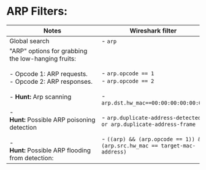 

# **ARP Filters:**



| **Notes**                                                                                                                                                                                                                                                      | **Wireshark filter**                                                                                                                                                                                                                                       |
| -------------------------------------------------------------------------------------------------------------------------------------------------------------------------------------------------------------------------------------------------------------- | ---------------------------------------------------------------------------------------------------------------------------------------------------------------------------------------------------------------------------------------------------------- |
| Global search                                                                                                                                                                                                                                                  | - `arp`                                                                                                                                                                                                                                                    |
| "ARP" options for grabbing the low-hanging fruits:<br><br>- Opcode 1: ARP requests.<br>- Opcode 2: ARP responses.<br><br>- **Hunt:** Arp scanning<br><br>- **Hunt:** Possible ARP poisoning detection<br><br>- **Hunt:** Possible ARP flooding from detection: | <br><br>- `arp.opcode == 1`<br>- `arp.opcode == 2`<br><br>- `arp.dst.hw_mac==00:00:00:00:00:00`<br><br>- `arp.duplicate-address-detected or arp.duplicate-address-frame`<br><br>- `((arp) && (arp.opcode == 1)) && (arp.src.hw_mac == target-mac-address)` |

